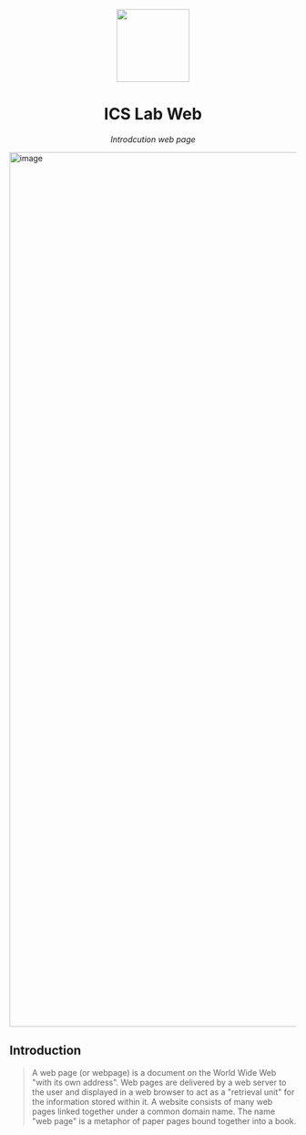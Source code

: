 <p align='center'><img src=https://upload.wikimedia.org/wikipedia/commons/thumb/5/52/Safari_browser_logo.svg/2057px-Safari_browser_logo.svg.png height="128"></p>
<h1 align="center">ICS Lab Web</a></h1>
<p align="center">
  <em>Introdcution web page</em>
</p>

<img width="1535" alt="image" src="https://github.com/ics-lab/ics-lab.github.io/assets/16293464/674ebf69-6da9-4f5d-8202-680cb85eb85c">

## Introduction

>A web page (or webpage) is a document on the World Wide Web "with its own address". Web pages are delivered by a web server to the user and displayed in a web browser to act as a "retrieval unit" for the information stored within it. A website consists of many web pages linked together under a common domain name. The name "web page" is a metaphor of paper pages bound together into a book.

